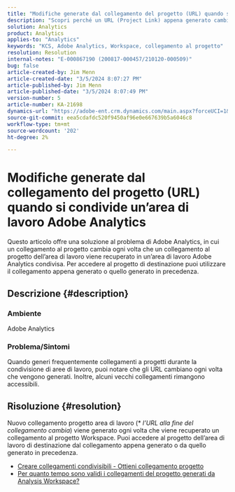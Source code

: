 ```yaml
---
title: "Modifiche generate dal collegamento del progetto (URL) quando si condivide un’area di lavoro Adobe Analytics"
description: "Scopri perché un URL (Project Link) appena generato cambia quando condividi un’area di lavoro Adobe Analytics. Per accedere a, puoi utilizzare il collegamento precedente o quello nuovo."
solution: Analytics
product: Analytics
applies-to: "Analytics"
keywords: "KCS, Adobe Analytics, Workspace, collegamento al progetto"
resolution: Resolution
internal-notes: "E-000867190 (200817-000457/210120-000509)"
bug: false
article-created-by: Jim Menn
article-created-date: "3/5/2024 8:07:27 PM"
article-published-by: Jim Menn
article-published-date: "3/5/2024 8:07:49 PM"
version-number: 5
article-number: KA-21698
dynamics-url: "https://adobe-ent.crm.dynamics.com/main.aspx?forceUCI=1&pagetype=entityrecord&etn=knowledgearticle&id=a1fe9afb-2bdb-ee11-904d-6045bd006268"
source-git-commit: eea5cdafdc520f9450af96e0e667639b5a6046c8
workflow-type: tm+mt
source-wordcount: '202'
ht-degree: 2%

---
```


# Modifiche generate dal collegamento del progetto (URL) quando si condivide un’area di lavoro Adobe Analytics


Questo articolo offre una soluzione al problema di Adobe Analytics, in cui un collegamento al progetto cambia ogni volta che un collegamento al progetto dell’area di lavoro viene recuperato in un’area di lavoro Adobe Analytics condivisa. Per accedere al progetto di destinazione puoi utilizzare il collegamento appena generato o quello generato in precedenza.

## Descrizione {#description}


### Ambiente

Adobe Analytics

### Problema/Sintomi

Quando generi frequentemente collegamenti a progetti durante la condivisione di aree di lavoro, puoi notare che gli URL cambiano ogni volta che vengono generati. Inoltre, alcuni vecchi collegamenti rimangono accessibili.


## Risoluzione {#resolution}


Nuovo collegamento progetto area di lavoro (\* *l’URL alla fine del collegamento cambia*) viene generato ogni volta che viene recuperato un collegamento al progetto Workspace. Puoi accedere al progetto dell’area di lavoro di destinazione dal collegamento appena generato o da quello generato in precedenza.

- [Creare collegamenti condivisibili - Ottieni collegamento progetto](https://experienceleague.adobe.com/docs/analytics/analyze/analysis-workspace/curate-share/shareable-links.html?lang=it)
- [Per quanto tempo sono validi i collegamenti del progetto generati da Analysis Workspace?](https://experienceleague.adobe.com/docs/experience-cloud-kcs/kbarticles/KA-21274.html)

